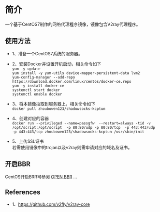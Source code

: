 # 简介
一个基于CentOS7制作的网络代理程序镜像，镜像包含V2ray代理程序。

## 使用方法
- 1、准备一个CentOS7系统的服务器。
- 2、安装Docker并设置开机启动，相关命令如下<br>
  `yum -y update`<br>
  `yum install -y yum-utils device-mapper-persistent-data lvm2`<br>
  `yum-config-manager --add-repo https://download.docker.com/linux/centos/docker-ce.repo`<br>
  `yum -y install docker-ce`<br>
  `systemctl start docker`<br>
  `systemctl enable docker`<br>
- 3、将本镜像拉取到服务器上，相关命令如下<br>
   `docker pull zhoubowen123/shadowsocks-kcptun`
- 4、创建对应的容器<br>
  `docker run --privileged --name=passgfw  --restart=always -tid -v /opt/script:/opt/script  -p 80:80/udp -p 80:80/tcp  -p 443:443/udp -p 443:443/tcp zhoubowen123/shadowsocks-kcptun /usr/sbin/init`

- 5、上传SSL证书<br>
  若需使用镜像中的trojan以及v2ray则需申请对应的域名及证书。

## 开启BBR
 CentOS开启BRR可参阅 [OPEN BBR](https://www.vultr.com/docs/how-to-deploy-google-bbr-on-centos-7) ...

## References
- 1、https://github.com/v2fly/v2ray-core
